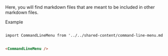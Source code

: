 Here, you will find markdown files that are meant to be included in other markdown files.

Example

```md

import CommandLineMenu from '../../shared-content/command-line-menu.md';


<CommandLineMenu />

```